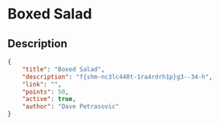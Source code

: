 # Boxed Salad

## Description

```json
{
    "title": "Boxed Salad",
    "description": "f{shm-nc3lc440t-1ra4rdrh1p}g3--34-h",
    "link": "",
    "points": 50,
    "active": true,
    "author": "Dave Petrasovic"
}
```
